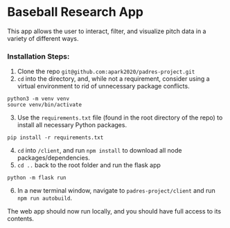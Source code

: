 # Baseball Research App
This app allows the user to interact, filter, and visualize pitch data in a variety of different ways.

### Installation Steps:
1. Clone the repo ``git@github.com:apark2020/padres-project.git``
2. ``cd`` into the directory, and, while not a requirement, consider using a virtual environment to rid of unnecessary package conflicts.

```
python3 -m venv venv
source venv/bin/activate
```
3. Use the ``requirements.txt`` file (found in the root directory of the repo) to install all necessary Python packages.
```
pip install -r requirements.txt
```
4. ``cd`` into ``/client``, and run ``npm install`` to download all node packages/dependencies.
5. ``cd ..`` back to the root folder and run the flask app
```
python -m flask run
```
6. In a new terminal window, navigate to ``padres-project/client`` and run ``npm run autobuild``.

The web app should now run locally, and you should have full access to its contents.